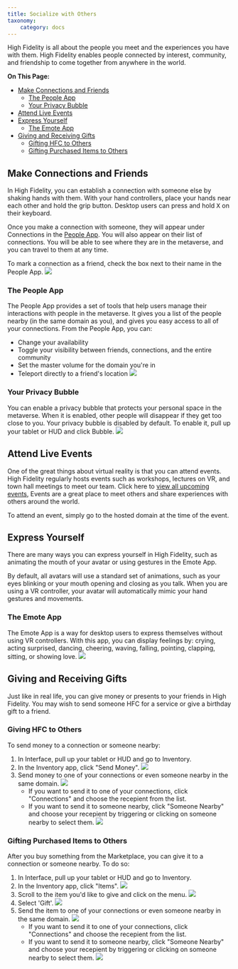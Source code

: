 ```yaml
---
title: Socialize with Others
taxonomy:
    category: docs 
---
```

High Fidelity is all about the people you meet and the experiences you have with them. High Fidelity enables people connected by interest, community, and friendship to come together from anywhere in the world.

**On This Page:**
* [Make Connections and Friends](#make-connections-and-friends)
	* [The People App](#the-people-app)
	* [Your Privacy Bubble](#your-privacy-bubble)
* [Attend Live Events](#attend-live-events)
* [Express Yourself](#express-yourself)
	* [The Emote App](#the-emote-app)
* [Giving and Receiving Gifts](#giving-and-receiving-gifts)
	* [Gifting HFC to Others](#gifting-hfc-to-others)
	* [Gifting Purchased Items to Others](#gifting-purchased-items-to-others)

## Make Connections and Friends

In High Fidelity, you can establish a connection with someone else by shaking hands with them. With your hand controllers, place your hands near each other and hold the grip button. Desktop users can press and hold <kbd class="keyboard">X</kbd> on their keyboard. 

Once you make a connection with someone, they will appear under Connections in the [People App](#the-people-app). You will also appear on their list of connections. You will be able to see where they are in the metaverse, and you can travel to them at any time. 

To mark a connection as a friend, check the box next to their name in the People App. ![](make-connection.png)

### The People App

The People App provides a set of tools that help users manage their interactions with people in the metaverse. It gives you a list of the people nearby (in the same domain as you), and gives you easy access to all of your connections. From the People App, you can: 

* Change your availability
* Toggle your visibility between friends, connections, and the entire community
* Set the master volume for the domain you're in
* Teleport directly to a friend's location
![](people-nearby.png)

### Your Privacy Bubble

You can enable a privacy bubble that protects your personal space in the metaverse. When it is enabled, other people will disappear if they get too close to you. Your privacy bubble is disabled by default. To enable it, pull up your tablet or HUD and click Bubble.
![](privacy-bubble.png)

## Attend Live Events

One of the great things about virtual reality is that you can attend events. High Fidelity regularly hosts events such as workshops, lectures on VR, and town hall meetings to meet our team. Click here to [view all upcoming events](https://tockify.com/hifieventscalendar/agenda), Events are a great place to meet others and share experiences with others around the world.

To attend an event, simply go to the hosted domain at the time of the event.

## Express Yourself

There are many ways you can express yourself in High Fidelity, such as animating the mouth of your avatar or using gestures in the Emote App. 

By default, all avatars will use a standard set of animations, such as your eyes blinking or your mouth opening and closing as you talk. When you are using a VR controller, your avatar will automatically mimic your hand gestures and movements. 

### The Emote App

The Emote App is a way for desktop users to express themselves without using VR controllers. With this app, you can display feelings by: crying, acting surprised, dancing, cheering, waving, falling, pointing, clapping, sitting, or showing love. ![](emote-app.png)

## Giving and Receiving Gifts

Just like in real life, you can give money or presents to your friends in High Fidelity. You may wish to send someone HFC for a service or give a birthday gift to a friend. 

### Giving HFC to Others

To send money to a connection or someone nearby:
1. In Interface, pull up your tablet or HUD and go to Inventory.
2. In the Inventory app, click "Send Money". ![](send-money.PNG)
3. Send money to one of your connections or even someone nearby in the same domain. ![](send.PNG)
	* If you want to send it to one of your connections, click "Connections" and choose the recepient from the list.
	* If you want to send it to someone nearby, click "Someone Nearby" and choose your recepient by triggering or clicking on someone nearby to select them. ![](nearby.PNG)

### Gifting Purchased Items to Others

After you buy something from the Marketplace, you can give it to a connection or someone nearby. To do so: 
1. In Interface, pull up your tablet or HUD and go to Inventory.
2. In the Inventory app, click "Items". ![](items-tab.png)
3. Scroll to the item you'd like to give and click on the menu. ![](item-menu.png)
4. Select 'Gift'. ![](gift-item.png)
3. Send the item to one of your connections or even someone nearby in the same domain. ![](send.PNG)
	* If you want to send it to one of your connections, click "Connections" and choose the recepient from the list.
	* If you want to send it to someone nearby, click "Someone Nearby" and choose your recepient by triggering or clicking on someone nearby to select them. ![](nearby.PNG)
